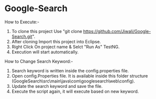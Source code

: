 # Google-Search

How to Execute:- 
1. To clone this project Use "git clone https://github.com/Jiwali/Google-Search.git".
2. After cloning Import this project into Eclipse.
3. Right Click On project name & Selct "Run As" TestNG.
4. Execution will start automatically.



How to Change Search Keyword:-
1. Search keyword is written inside the config.properties file.
2. Open config.Properties file. It is available inside this folder structure (GoogleSearch\src\main\java\com\googlesearch\web\config).
3. Update the search keyword and save the file.
4. Execute the script again, it will execute based on new keyword.
